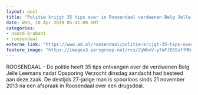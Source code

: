 ```yaml
---
layout: post
title: "Politie krijgt 35 tips over in Roosendaal verdwenen Belg Jelle Leemans, ook 11 tips in België"
date: Wed, 10 Apr 2019 05:41:00 GMT
categories: 
- noord-brabant 
- roosendaal 
externe_link: "https://www.ad.nl/roosendaal/politie-krijgt-35-tips-over-in-roosendaal-verdwenen-belg-jelle-leemans-ook-11-tips-in-belgie~a353bd4f/"
feature_image: "https://images3.persgroep.net/rcs/ZqWhxV-y7aFJE6SsffMN-eY9c04/diocontent/63169148/_fitwidth/400/?appId=21791a8992982cd8da851550a453bd7f&quality=0.7"
---
```


ROOSENDAAL - De politie heeft 35 tips ontvangen over de verdwenen Belg Jelle Leemans nadat Opsporing Verzocht dinsdag aandacht had besteed aan deze zaak. De destijds 27-jarige man is spoorloos sinds 21 november 2013 na een afspraak in Roosendaal over een drugsdeal.
